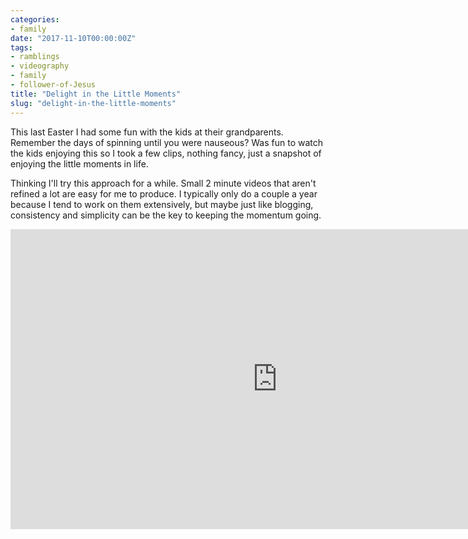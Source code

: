 ```yaml
---
categories:
- family
date: "2017-11-10T00:00:00Z"
tags:
- ramblings
- videography
- family
- follower-of-Jesus
title: "Delight in the Little Moments"
slug: "delight-in-the-little-moments"
---
```


This last Easter I had some fun with the kids at their grandparents. Remember the days of spinning until you were nauseous? Was fun to watch the kids enjoying this so I took a few clips, nothing fancy, just a snapshot of enjoying the little moments in life.

Thinking I'll try this approach for a while. Small 2 minute videos that aren't refined a lot are easy for me to produce. I typically only do a couple a year because I tend to work on them extensively, but maybe just like blogging, consistency and simplicity can be the key to keeping the momentum going.

<iframe src="https://www.youtube.com/embed/H6hf6rna6gk?wmode=opaque&enablejsapi=1" height="480" width="854" scrolling="no" frameborder="0" allowfullscreen="yes"></iframe>

